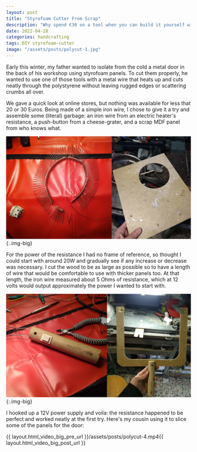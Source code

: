 ```yaml
---
layout: post
title: "Styrofoam Cutter From Scrap"
description: "Why spend €30 on a tool when you can build it yourself with random scraps..."
date: 2022-04-28
categories: handcrafting
tags: DIY styrofoam-cutter
image: "/assets/posts/polycut-1.jpg"
---
```


Early this winter, my father wanted to isolate from the cold a metal door in the back of his workshop using styrofoam panels. To cut them properly, he wanted to use one of those tools with a metal wire that heats up and cuts neatly through the polystyrene without leaving rugged edges or scattering crumbs all over.

We gave a quick look at online stores, but nothing was available for less that 20 or 30 Euros. Being made of a simple iron wire, I chose to give it a try and assemble some (literal) garbage: an iron wire from an electric heater's resistance, a push-button from a cheese-grater, and a scrap MDF panel from who knows what.

![Materials I used](/assets/posts/polycut-2.jpg){:.img-big}

For the power of the resistance I had no frame of reference, so thought I could start with around 20W and gradually see if any increase or decrease was necessary. I cut the wood to be as large as possible so to have a length of wire that would be comfortable to use with thicker panels too. At that length, the iron wire measured about 5 Ohms of resistance, which at 12 volts would output approximately the power I wanted to start with.

![Handle and frame](/assets/posts/polycut-3.jpg){:.img-big}

I hooked up a 12V power supply and voila: the resistance happened to be perfect and worked neatly at the first try. Here's my cousin using it to slice some of the panels for the door:

<div class='text-center'>{{ layout.html_video_big_pre_url }}/assets/posts/polycut-4.mp4{{ layout.html_video_big_post_url }}</div>

